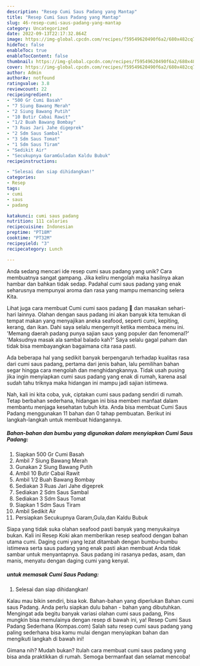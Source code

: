 ```yaml
---
description: "Resep Cumi Saus Padang yang Mantap"
title: "Resep Cumi Saus Padang yang Mantap"
slug: 46-resep-cumi-saus-padang-yang-mantap
category: Uncategorized
date: 2022-09-13T22:17:32.864Z
image: https://img-global.cpcdn.com/recipes/f59549620490f6a2/680x482cq70/cumi-saus-padang-foto-resep-utama.jpg
hideToc: false
enableToc: true
enableTocContent: false
thumbnail: https://img-global.cpcdn.com/recipes/f59549620490f6a2/680x482cq70/cumi-saus-padang-foto-resep-utama.jpg
cover: https://img-global.cpcdn.com/recipes/f59549620490f6a2/680x482cq70/cumi-saus-padang-foto-resep-utama.jpg
author: Admin
authorAv: notfound
ratingvalue: 3.8
reviewcount: 22
recipeingredient:
- "500 Gr Cumi Basah"
- "7 Siung Bawang Merah"
- "2 Siung Bawang Putih"
- "10 Butir Cabai Rawit"
- "1/2 Buah Bawang Bombay"
- "3 Ruas Jari Jahe digeprek"
- "2 Sdm Saus Sambal"
- "3 Sdm Saus Tomat"
- "1 Sdm Saus Tiram"
- "Sedikit Air"
- "Secukupnya GaramGuladan Kaldu Bubuk"
recipeinstructions:

- "Selesai dan siap dihidangkan!"
categories:
- Resep
tags:
- cumi
- saus
- padang

katakunci: cumi saus padang 
nutrition: 111 calories
recipecuisine: Indonesian
preptime: "PT18M"
cooktime: "PT32M"
recipeyield: "3"
recipecategory: Lunch

---
```





Anda sedang mencari ide resep cumi saus padang yang unik? Cara membuatnya sangat gampang. Jika keliru mengolah maka hasilnya akan hambar dan bahkan tidak sedap. Padahal cumi saus padang yang enak seharusnya mempunyai aroma dan rasa yang mampu memancing selera Kita.





Lihat juga cara membuat Cumi cumi saos padang 🦑 dan masakan sehari-hari lainnya. Olahan dengan saus padang ini akan banyak kita temukan di tempat makan yang menyajikan aneka seafood, seperti cumi, kepiting, kerang, dan ikan. Dahi saya selalu mengernyit ketika membaca menu ini. &#39;Memang daerah padang punya sajian saus yang populer dan fenomenal?&#39; &#39;Maksudnya masak ala sambal balado kah?&#39; Saya selalu gagal paham dan tidak bisa membayangkan bagaimana cita rasa pasti.

Ada beberapa hal yang sedikit banyak berpengaruh terhadap kualitas rasa dari cumi saus padang, pertama dari jenis bahan, lalu pemilihan bahan segar hingga cara mengolah dan menghidangkannya. Tidak usah pusing jika ingin menyiapkan cumi saus padang yang enak di rumah, karena asal sudah tahu triknya maka hidangan ini mampu jadi sajian istimewa.






Nah, kali ini kita coba, yuk, ciptakan cumi saus padang sendiri di rumah. Tetap berbahan sederhana, hidangan ini bisa memberi manfaat dalam membantu menjaga kesehatan tubuh kita. Anda bisa membuat Cumi Saus Padang menggunakan 11 bahan dan 0 tahap pembuatan. Berikut ini langkah-langkah untuk membuat hidangannya.

<!--inarticleads1-->

##### Bahan-bahan dan bumbu yang digunakan dalam menyiapkan Cumi Saus Padang:

1. Siapkan 500 Gr Cumi Basah
1. Ambil 7 Siung Bawang Merah
1. Gunakan 2 Siung Bawang Putih
1. Ambil 10 Butir Cabai Rawit
1. Ambil 1/2 Buah Bawang Bombay
1. Sediakan 3 Ruas Jari Jahe digeprek
1. Sediakan 2 Sdm Saus Sambal
1. Sediakan 3 Sdm Saus Tomat
1. Siapkan 1 Sdm Saus Tiram
1. Ambil Sedikit Air
1. Persiapkan Secukupnya Garam,Gula,dan Kaldu Bubuk


Siapa yang tidak suka olahan seafood pasti banyak yang menyukainya bukan. Kali ini Resep Koki akan memberikan resep seafood dengan bahan utama cumi. Daging cumi yang lezat ditambah dengan bumbu-bumbu istimewa serta saus padang yang enak pasti akan membuat Anda tidak sambar untuk menyantapnya. Saus padang ini rasanya pedas, asam, dan manis, menyatu dengan daging cumi yang kenyal. 

<!--inarticleads2-->

#####  untuk memasak Cumi Saus Padang:


1. Selesai dan siap dihidangkan!

Kalau mau bikin sendiri, bisa kok. Bahan-bahan yang diperlukan Bahan cumi saus Padang. Anda perlu siapkan dulu bahan - bahan yang dibutuhkan. Mengingat ada begitu banyak variasi olahan cumi saus padang, Pins mungkin bisa memulainya dengan resep di bawah ini, ya! Resep Cumi Saus Padang Sederhana (Kompas.com) Salah satu resep cumi saus padang yang paling sederhana bisa kamu mulai dengan menyiapkan bahan dan mengikuti langkah di bawah ini! 

Gimana nih? Mudah bukan? Itulah cara membuat cumi saus padang yang bisa anda praktikkan di rumah. Semoga bermanfaat dan selamat mencoba!

